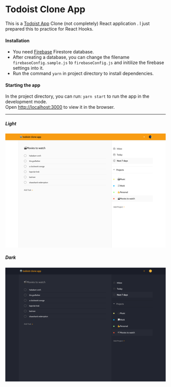 # Todoist Clone App

This is a [Todoist App](https://todoist.com/) Clone (not completely) React application . I just prepared this to practice for React Hooks.

#### Installation

- You need [Firebase](https://firebase.google.com/) Firestore database.
- After creating a database, you can change the filename `firebaseConfig.sample.js` to `firebaseConfig.js` and initilize the firebase settings into it.
- Run the command `yarn` in project directory to install dependencies.

#### Starting the app

In the project directory, you can run: `yarn start` to run the app in the development mode.<br />
Open [http://localhost:3000](http://localhost:3000) to view it in the browser.

---

##### Light

![Design Light](todoist-clone-light.png)

##### Dark

![Design Dark](todoist-clone-dark.png)
